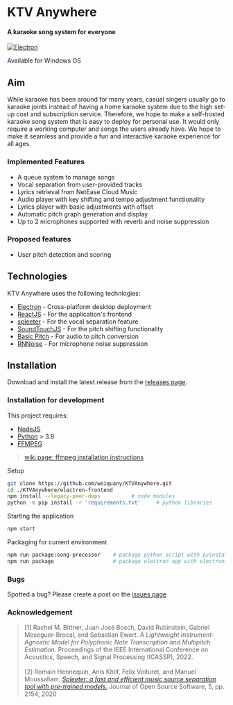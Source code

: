# KTV Anywhere

#### A karaoke song system for everyone

[![Electron](https://github.com/weiquany/KTVAnywhere/actions/workflows/main.yml/badge.svg)](https://github.com/weiquany/KTVAnywhere/actions/workflows/main.yml)

Available for Windows OS

## Aim

While karaoke has been around for many years, casual singers usually go to karaoke joints instead of having a home karaoke system due to the high set-up cost and subscription service. Therefore, we hope to make a self-hosted karaoke song system that is easy to deploy for personal use. It would only require a working computer and songs the users already have. We hope to make it seamless and provide a fun and interactive karaoke experience for all ages.

### Implemented Features

- A queue system to manage songs
- Vocal separation from user-provided tracks
- Lyrics retrieval from NetEase Cloud Music
- Audio player with key shifting and tempo adjustment functionality
- Lyrics player with basic adjustments with offset
- Automatic pitch graph generation and display
- Up to 2 microphones supported with reverb and noise suppression

### Proposed features

- User pitch detection and scoring

## Technologies

KTV Anywhere uses the following technlogies:

- [Electron] - Cross-platform desktop deployment
- [ReactJS] - For the application's frontend
- [spleeter] - For the vocal separation feature
- [SoundTouchJS] - For the pitch shifting functionality
- [Basic Pitch] - For audio to pitch conversion
- [RNNoise] - For microphone noise suppression

## Installation

Download and install the latest release from the [releases page].


### Installation for development

This project requires:

- [NodeJS]
- [Python] > 3.8
- [FFMPEG]

> [wiki page: ffmpeg installation instructions]

Setup

```sh
git clone https://github.com/weiquany/KTVAnywhere.git
cd ./KTVAnywhere/electron-frontend
npm install --legacy-peer-deps			# node modules
python -m pip install -r 'requirements.txt'     # python libraries
```

Starting the application

```sh
npm start
```

Packaging for current environment

```sh
npm run package:song-processor    # package python script with pyinstaller
npm run package                   # package electron app with electron-builder
```

### Bugs

Spotted a bug? Please create a post on the [issues page]

### Acknowledgement

>[1] Rachel M. Bittner, Juan José Bosch, David Rubinstein, Gabriel Meseguer-Brocal, and Sebastian Ewert. *A Lightweight Instrument-Agnostic Model for Polyphonic Note Transcription and Multipitch Estimation.* Proceedings of the IEEE International Conference on Acoustics, Speech, and Signal Processing (ICASSP), 2022. 
<br/><br/>
>[2] Romain Hennequin, Anis Khlif, Felix Voituret, and Manuel Moussallam. *[Spleeter: a fast and efficient music source separation tool with pre-trained models.]* Journal of Open Source Software, 5, pp. 2154, 2020

[releases page]: https://github.com/weiquany/KTVAnywhere/releases
[issues page]: https://github.com/weiquany/KTVAnywhere/issues
[wiki page: ffmpeg installation instructions]: https://github.com/weiquany/KTVAnywhere/wiki/FFMPEG-Installation-instructions-for-Windows
[electron]: https://www.electronjs.org/
[reactjs]: https://reactjs.org/
[spleeter]: https://github.com/deezer/spleeter
[soundtouchjs]: https://github.com/cutterbl/SoundTouchJS
[basic pitch]: https://github.com/spotify/basic-pitch
[rnnoise]: https://github.com/xiph/rnnoise
[nodejs]: https://nodejs.org/en/
[python]: https://www.python.org/
[ffmpeg]: https://ffmpeg.org/
[Spleeter: a fast and efficient music source separation tool with pre-trained models.]: https://joss.theoj.org/papers/10.21105/joss.02154
